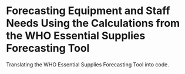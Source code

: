 # Forecasting Equipment and Staff Needs Using the Calculations from the WHO Essential Supplies Forecasting Tool

Translating the WHO Essential Supplies Forecasting Tool into code.

